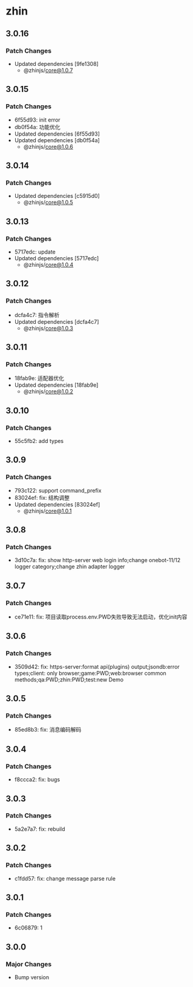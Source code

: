 # zhin

## 3.0.16

### Patch Changes

- Updated dependencies [9fe1308]
  - @zhinjs/core@1.0.7

## 3.0.15

### Patch Changes

- 6f55d93: init error
- db0f54a: 功能优化
- Updated dependencies [6f55d93]
- Updated dependencies [db0f54a]
  - @zhinjs/core@1.0.6

## 3.0.14

### Patch Changes

- Updated dependencies [c5915d0]
  - @zhinjs/core@1.0.5

## 3.0.13

### Patch Changes

- 5717edc: update
- Updated dependencies [5717edc]
  - @zhinjs/core@1.0.4

## 3.0.12

### Patch Changes

- dcfa4c7: 指令解析
- Updated dependencies [dcfa4c7]
  - @zhinjs/core@1.0.3

## 3.0.11

### Patch Changes

- 18fab9e: 适配器优化
- Updated dependencies [18fab9e]
  - @zhinjs/core@1.0.2

## 3.0.10

### Patch Changes

- 55c5fb2: add types

## 3.0.9

### Patch Changes

- 793c122: support command_prefix
- 83024ef: fix: 结构调整
- Updated dependencies [83024ef]
  - @zhinjs/core@1.0.1

## 3.0.8

### Patch Changes

- 3d10c7a: fix: show http-server web login info;change onebot-11/12 logger category;change zhin adapter logger

## 3.0.7

### Patch Changes

- ce71e11: fix: 项目读取process.env.PWD失败导致无法启动，优化init内容

## 3.0.6

### Patch Changes

- 3509d42: fix: https-server:format api(plugins) output;jsondb:error types;client: only browser;game:PWD;web:browser common methods;qa:PWD;zhin:PWD;test:new Demo

## 3.0.5

### Patch Changes

- 85ed8b3: fix: 消息编码解码

## 3.0.4

### Patch Changes

- f8ccca2: fix: bugs

## 3.0.3

### Patch Changes

- 5a2e7a7: fix: rebuild

## 3.0.2

### Patch Changes

- c1fdd57: fix: change message parse rule

## 3.0.1

### Patch Changes

- 6c06879: 1

## 3.0.0

### Major Changes

- Bump version
